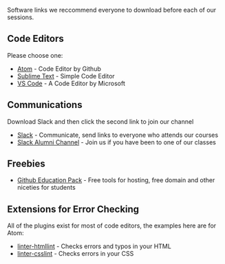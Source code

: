 Software links we reccommend everyone to download before each of our sessions.

## Code Editors
Please choose one: 
- [Atom](https://atom.io/) - Code Editor by Github
- [Sublime Text](https://www.sublimetext.com/3) - Simple Code Editor
- [VS Code](https://code.visualstudio.com/) - A Code Editor by Microsoft

## Communications
Download Slack and then click the second link to join our channel
- [Slack](https://slack.com/) - Communicate, send links to everyone who attends our courses
- [Slack Alumni Channel](https://code-at-uni-slack.herokuapp.com/) - Join us if you have been to one of our classes

## Freebies
- [Github Education Pack](https://education.github.com/pack) - Free tools for hosting, free domain and other niceties for students

## Extensions for Error Checking
All of the plugins exist for most of code editors, the examples here are for Atom:
- [linter-htmllint](https://atom.io/packages/linter-htmlhint) - Checks errors and typos in your HTML
- [linter-csslint](https://atom.io/packages/linter-csslint) - Checks errors in your CSS
